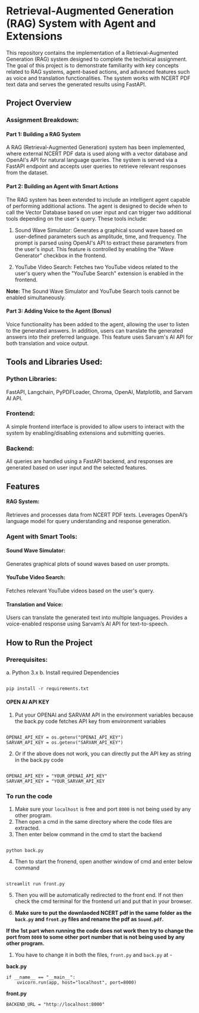
# Retrieval-Augmented Generation (RAG) System with Agent and Extensions

This repository contains the implementation of a Retrieval-Augmented Generation (RAG) system designed to complete the technical assignment. The goal of this project is to demonstrate familiarity with key concepts related to RAG systems, agent-based actions, and advanced features such as voice and translation functionalities. The system works with NCERT PDF text data and serves the generated results using FastAPI.

  

## Project Overview

### Assignment Breakdown:

#### Part 1: Building a RAG System

A RAG (Retrieval-Augmented Generation) system has been implemented, where external NCERT PDF data is used along with a vector database and OpenAI's API for natural language queries. The system is served via a FastAPI endpoint and accepts user queries to retrieve relevant responses from the dataset.

  

#### Part 2: Building an Agent with Smart Actions

The RAG system has been extended to include an intelligent agent capable of performing additional actions. The agent is designed to decide when to call the Vector Database based on user input and can trigger two additional tools depending on the user's query. These tools include:

  

1. Sound Wave Simulator: Generates a graphical sound wave based on user-defined parameters such as amplitude, time, and frequency. The prompt is parsed using OpenAI's API to extract these parameters from the user's input. This feature is controlled by enabling the "Wave Generator" checkbox in the frontend.

  

2. YouTube Video Search: Fetches two YouTube videos related to the user's query when the "YouTube Search" extension is enabled in the frontend.

  

**Note:** The Sound Wave Simulator and YouTube Search tools cannot be enabled simultaneously.

  

#### Part 3: Adding Voice to the Agent (Bonus)

Voice functionality has been added to the agent, allowing the user to listen to the generated answers. In addition, users can translate the generated answers into their preferred language. This feature uses Sarvam's AI API for both translation and voice output.

  

## Tools and Libraries Used:

  

### Python Libraries: 
FastAPI, Langchain, PyPDFLoader, Chroma, OpenAI, Matplotlib, and Sarvam AI API.

  

### Frontend: 
A simple frontend interface is provided to allow users to interact with the system by enabling/disabling extensions and submitting queries.

  

### Backend: 
All queries are handled using a FastAPI backend, and responses are generated based on user input and the selected features.

  

## Features

#### RAG System:

Retrieves and processes data from NCERT PDF texts.
Leverages OpenAI’s language model for query understanding and response generation.

  

### Agent with Smart Tools:

#### Sound Wave Simulator: 
Generates graphical plots of sound waves based on user prompts.

  

#### YouTube Video Search:
 Fetches relevant YouTube videos based on the user's query.

  

#### Translation and Voice:

Users can translate the generated text into multiple languages.
Provides a voice-enabled response using Sarvam’s AI API for text-to-speech.

  

## How to Run the Project

  
### Prerequisites:
a. Python 3.x
b. Install required Dependencies

  

```

pip install -r requirements.txt

```

  

#### OPEN AI API KEY

1. Put your OPENAI and SARVAM API in the environment variables because the back.py code fetches API key from environment variables

  

```

OPENAI_API_KEY = os.getenv("OPENAI_API_KEY")
SARVAM_API_KEY = os.getenv("SARVAM_API_KEY")

```

  

2. Or if the above does not work, you can directly put the API key as string in the back.py code

  

```

OPENAI_API_KEY = "YOUR_OPENAI_API_KEY"
SARVAM_API_KEY = "YOUR_SARVAM_API_KEY

```

  

### To run the code

  

1. Make sure your `localhost` is free and port `8000` is not being used by any other program.
2. Then open a cmd in the same directory where the code files are extracted.
3. Then enter below command in the cmd to start the backend

```

python back.py

```

4. Then to start the fronend, open another window of cmd and enter below command

```

streamlit run front.py

```

5. Then you will be automatically redirected to the front end. If not then check the cmd terminal for the frontend url and put that in your browser.

6. **Make sure to put the downlaoded NCERT pdf in the same folder as the `back.py` and `front.py` files and rename the pdf as `Sound.pdf`.**

  

**If the 1st part when running the code does not work then try to change the port from `8000` to some other port number that is not being used by any other program.**
1. You have to change it in both the files, `front.py` and `back.py` at - 

**back.py**
```
if __name__ == "__main__":
    uvicorn.run(app, host="localhost", port=8000)
```
**front.py**
```
BACKEND_URL = "http://localhost:8000"
```

